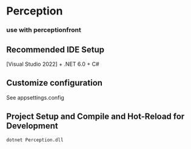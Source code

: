 # Perception 
### use with perceptionfront


## Recommended IDE Setup

[Visual Studio 2022] + .NET 6.0 + C#

## Customize configuration

See appsettings.config

## Project Setup and Compile and Hot-Reload for Development

```sh
dotnet Perception.dll
```
